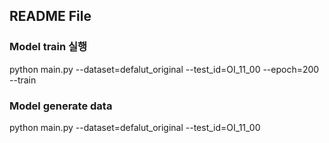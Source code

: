 ## README File

### Model train 실행
<Training>
python main.py --dataset=defalut_original --test_id=OI_11_00 --epoch=200 --train

### Model generate data
<Generating>
python main.py --dataset=defalut_original --test_id=OI_11_00 
